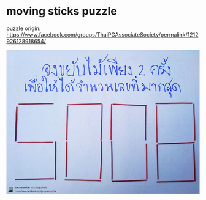 # moving sticks puzzle

puzzle origin: https://www.facebook.com/groups/ThaiPGAssociateSociety/permalink/1212926128918654/

![](./5008.png)
